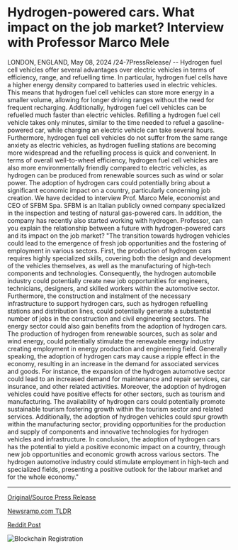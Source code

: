 # Hydrogen-powered cars. What impact on the job market? Interview with Professor Marco Mele

LONDON, ENGLAND, May 08, 2024 /24-7PressRelease/ -- Hydrogen fuel cell vehicles offer several advantages over electric vehicles in terms of efficiency, range, and refuelling time. In particular, hydrogen fuel cells have a higher energy density compared to batteries used in electric vehicles. This means that hydrogen fuel cell vehicles can store more energy in a smaller volume, allowing for longer driving ranges without the need for frequent recharging. Additionally, hydrogen fuel cell vehicles can be refuelled much faster than electric vehicles. Refilling a hydrogen fuel cell vehicle takes only minutes, similar to the time needed to refuel a gasoline-powered car, while charging an electric vehicle can take several hours. Furthermore, hydrogen fuel cell vehicles do not suffer from the same range anxiety as electric vehicles, as hydrogen fuelling stations are becoming more widespread and the refuelling process is quick and convenient. In terms of overall well-to-wheel efficiency, hydrogen fuel cell vehicles are also more environmentally friendly compared to electric vehicles, as hydrogen can be produced from renewable sources such as wind or solar power.  The adoption of hydrogen cars could potentially bring about a significant economic impact on a country, particularly concerning job creation.  We have decided to interview Prof. Marco Mele, economist and CEO of SFBM Spa. SFBM is an Italian publicly owned company specialized in the inspection and testing of natural gas-powered cars. In addition, the company has recently also started working with hydrogen.  Professor, can you explain the relationship between a future with hydrogen-powered cars and its impact on the job market?  "The transition towards hydrogen vehicles could lead to the emergence of fresh job opportunities and the fostering of employment in various sectors. First, the production of hydrogen cars requires highly specialized skills, covering both the design and development of the vehicles themselves, as well as the manufacturing of high-tech components and technologies.  Consequently, the hydrogen automobile industry could potentially create new job opportunities for engineers, technicians, designers, and skilled workers within the automotive sector.  Furthermore, the construction and instalment of the necessary infrastructure to support hydrogen cars, such as hydrogen refuelling stations and distribution lines, could potentially generate a substantial number of jobs in the construction and civil engineering sectors.  The energy sector could also gain benefits from the adoption of hydrogen cars. The production of hydrogen from renewable sources, such as solar and wind energy, could potentially stimulate the renewable energy industry creating employment in energy production and engineering field. Generally speaking, the adoption of hydrogen cars may cause a ripple effect in the economy, resulting in an increase in the demand for associated services and goods.  For instance, the expansion of the hydrogen automotive sector could lead to an increased demand for maintenance and repair services, car insurance, and other related activities. Moreover, the adoption of hydrogen vehicles could have positive effects for other sectors, such as tourism and manufacturing.  The availability of hydrogen cars could potentially promote sustainable tourism fostering growth within the tourism sector and related services. Additionally, the adoption of hydrogen vehicles could spur growth within the manufacturing sector, providing opportunities for the production and supply of components and innovative technologies for hydrogen vehicles and infrastructure.  In conclusion, the adoption of hydrogen cars has the potential to yield a positive economic impact on a country, through new job opportunities and economic growth across various sectors. The hydrogen automotive industry could stimulate employment in high-tech and specialized fields, presenting a positive outlook for the labour market and for the whole economy." 

---

[Original/Source Press Release](https://newlive.24-7pressrelease.com/press-release/510702/hydrogen-powered-cars-what-impact-on-the-job-market-interview-with-professor-marco-mele)
                    

[Newsramp.com TLDR](None) 



[Reddit Post](https://www.reddit.com/r/Energy_Climate_News/comments/1cpq7k3/hydrogen_cars_the_future_of_transportation_and/) 



![Blockchain Registration](https://cdn.newsramp.app/24-7PressRelease/qrcode/245/11/gluetICu.webp)
